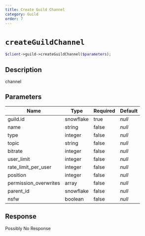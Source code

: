 ```yaml
---
title: Create Guild Channel
category: Guild
order: 7
---
```


# `createGuildChannel`

```php
$client->guild->createGuildChannel($parameters);
```

## Description

channel

## Parameters


Name | Type | Required | Default
--- | --- | --- | ---
guild.id | snowflake | true | *null*
name | string | false | *null*
type | integer | false | *null*
topic | string | false | *null*
bitrate | integer | false | *null*
user_limit | integer | false | *null*
rate_limit_per_user | integer | false | *null*
position | integer | false | *null*
permission_overwrites | array | false | *null*
parent_id | snowflake | false | *null*
nsfw | boolean | false | *null*

## Response

Possibly No Response

